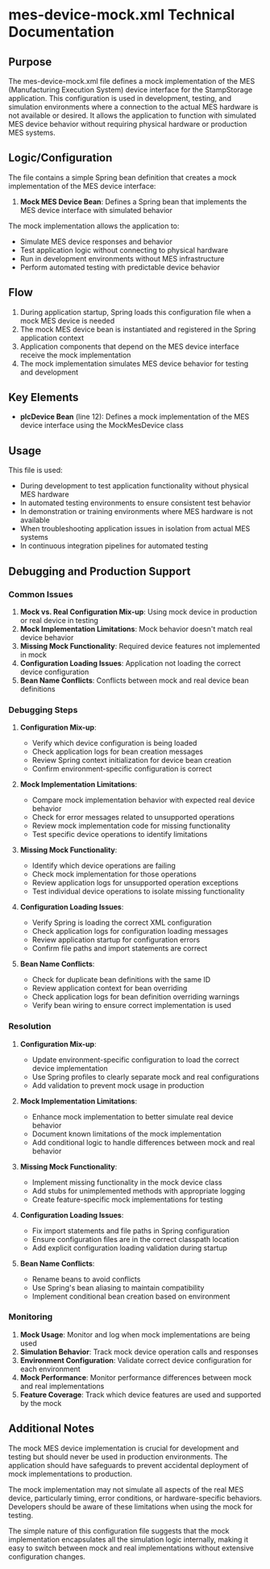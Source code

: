 # mes-device-mock.xml Technical Documentation

## Purpose
The mes-device-mock.xml file defines a mock implementation of the MES (Manufacturing Execution System) device interface for the StampStorage application. This configuration is used in development, testing, and simulation environments where a connection to the actual MES hardware is not available or desired. It allows the application to function with simulated MES device behavior without requiring physical hardware or production MES systems.

## Logic/Configuration
The file contains a simple Spring bean definition that creates a mock implementation of the MES device interface:

1. **Mock MES Device Bean**: Defines a Spring bean that implements the MES device interface with simulated behavior

The mock implementation allows the application to:
- Simulate MES device responses and behavior
- Test application logic without connecting to physical hardware
- Run in development environments without MES infrastructure
- Perform automated testing with predictable device behavior

## Flow
1. During application startup, Spring loads this configuration file when a mock MES device is needed
2. The mock MES device bean is instantiated and registered in the Spring application context
3. Application components that depend on the MES device interface receive the mock implementation
4. The mock implementation simulates MES device behavior for testing and development

## Key Elements
- **plcDevice Bean** (line 12): Defines a mock implementation of the MES device interface using the MockMesDevice class

## Usage
This file is used:
- During development to test application functionality without physical MES hardware
- In automated testing environments to ensure consistent test behavior
- In demonstration or training environments where MES hardware is not available
- When troubleshooting application issues in isolation from actual MES systems
- In continuous integration pipelines for automated testing

## Debugging and Production Support

### Common Issues
1. **Mock vs. Real Configuration Mix-up**: Using mock device in production or real device in testing
2. **Mock Implementation Limitations**: Mock behavior doesn't match real device behavior
3. **Missing Mock Functionality**: Required device features not implemented in mock
4. **Configuration Loading Issues**: Application not loading the correct device configuration
5. **Bean Name Conflicts**: Conflicts between mock and real device bean definitions

### Debugging Steps
1. **Configuration Mix-up**:
   - Verify which device configuration is being loaded
   - Check application logs for bean creation messages
   - Review Spring context initialization for device bean creation
   - Confirm environment-specific configuration is correct

2. **Mock Implementation Limitations**:
   - Compare mock implementation behavior with expected real device behavior
   - Check for error messages related to unsupported operations
   - Review mock implementation code for missing functionality
   - Test specific device operations to identify limitations

3. **Missing Mock Functionality**:
   - Identify which device operations are failing
   - Check mock implementation for those operations
   - Review application logs for unsupported operation exceptions
   - Test individual device operations to isolate missing functionality

4. **Configuration Loading Issues**:
   - Verify Spring is loading the correct XML configuration
   - Check application logs for configuration loading messages
   - Review application startup for configuration errors
   - Confirm file paths and import statements are correct

5. **Bean Name Conflicts**:
   - Check for duplicate bean definitions with the same ID
   - Review application context for bean overriding
   - Check application logs for bean definition overriding warnings
   - Verify bean wiring to ensure correct implementation is used

### Resolution
1. **Configuration Mix-up**:
   - Update environment-specific configuration to load the correct device implementation
   - Use Spring profiles to clearly separate mock and real configurations
   - Add validation to prevent mock usage in production

2. **Mock Implementation Limitations**:
   - Enhance mock implementation to better simulate real device behavior
   - Document known limitations of the mock implementation
   - Add conditional logic to handle differences between mock and real behavior

3. **Missing Mock Functionality**:
   - Implement missing functionality in the mock device class
   - Add stubs for unimplemented methods with appropriate logging
   - Create feature-specific mock implementations for testing

4. **Configuration Loading Issues**:
   - Fix import statements and file paths in Spring configuration
   - Ensure configuration files are in the correct classpath location
   - Add explicit configuration loading validation during startup

5. **Bean Name Conflicts**:
   - Rename beans to avoid conflicts
   - Use Spring's bean aliasing to maintain compatibility
   - Implement conditional bean creation based on environment

### Monitoring
1. **Mock Usage**: Monitor and log when mock implementations are being used
2. **Simulation Behavior**: Track mock device operation calls and responses
3. **Environment Configuration**: Validate correct device configuration for each environment
4. **Mock Performance**: Monitor performance differences between mock and real implementations
5. **Feature Coverage**: Track which device features are used and supported by the mock

## Additional Notes
The mock MES device implementation is crucial for development and testing but should never be used in production environments. The application should have safeguards to prevent accidental deployment of mock implementations to production.

The mock implementation may not simulate all aspects of the real MES device, particularly timing, error conditions, or hardware-specific behaviors. Developers should be aware of these limitations when using the mock for testing.

The simple nature of this configuration file suggests that the mock implementation encapsulates all the simulation logic internally, making it easy to switch between mock and real implementations without extensive configuration changes.